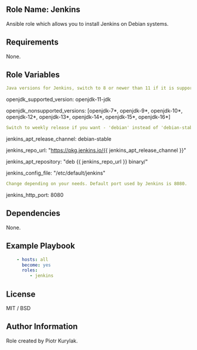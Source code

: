 ## Role Name: Jenkins

Ansible role which allows you to install Jenkins on Debian systems.

## Requirements

None.

## Role Variables

````yaml
Java versions for Jenkins, switch to 8 or newer than 11 if it is supported.
````
openjdk_supported_version: openjdk-11-jdk

openjdk_nonsupported_versions: [openjdk-7*, openjdk-9*, openjdk-10*, openjdk-12*, openjdk-13*, openjdk-14*, openjdk-15*, openjdk-16*]

````yaml
Switch to weekly release if you want - 'debian' instead of 'debian-stable'
````
jenkins_apt_release_channel: debian-stable

jenkins_repo_url: "https://pkg.jenkins.io/{{ jenkins_apt_release_channel }}"

jenkins_apt_repository: "deb {{ jenkins_repo_url }} binary/"

jenkins_config_file: "/etc/default/jenkins"
````yaml
Change depending on your needs. Default port used by Jenkins is 8080.
````
jenkins_http_port: 8080

## Dependencies

None.

## Example Playbook

````yaml
    - hosts: all
      become: yes
      roles:
         - jenkins
````

## License

MIT / BSD

## Author Information

Role created by Piotr Kurylak.
